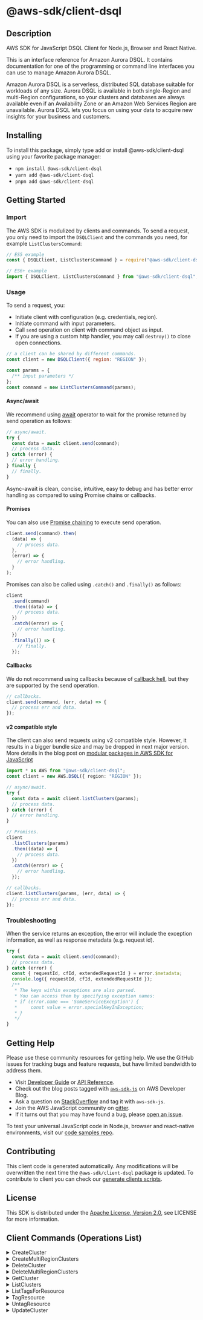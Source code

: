 <!-- generated file, do not edit directly -->

# @aws-sdk/client-dsql

## Description

AWS SDK for JavaScript DSQL Client for Node.js, Browser and React Native.

<p>This is an interface reference for Amazon Aurora DSQL.
It contains documentation for one of the programming or
command line interfaces you can use to manage Amazon Aurora DSQL.</p>
<p>Amazon Aurora DSQL is a serverless, distributed SQL
database suitable for workloads of any size. Aurora DSQL
is available in both single-Region and multi-Region configurations,
so your clusters and databases are always available even if an
Availability Zone or an Amazon Web Services Region are unavailable. Aurora DSQL
lets you focus on using your data to acquire new insights for your
business and customers.</p>

## Installing

To install this package, simply type add or install @aws-sdk/client-dsql
using your favorite package manager:

- `npm install @aws-sdk/client-dsql`
- `yarn add @aws-sdk/client-dsql`
- `pnpm add @aws-sdk/client-dsql`

## Getting Started

### Import

The AWS SDK is modulized by clients and commands.
To send a request, you only need to import the `DSQLClient` and
the commands you need, for example `ListClustersCommand`:

```js
// ES5 example
const { DSQLClient, ListClustersCommand } = require("@aws-sdk/client-dsql");
```

```ts
// ES6+ example
import { DSQLClient, ListClustersCommand } from "@aws-sdk/client-dsql";
```

### Usage

To send a request, you:

- Initiate client with configuration (e.g. credentials, region).
- Initiate command with input parameters.
- Call `send` operation on client with command object as input.
- If you are using a custom http handler, you may call `destroy()` to close open connections.

```js
// a client can be shared by different commands.
const client = new DSQLClient({ region: "REGION" });

const params = {
  /** input parameters */
};
const command = new ListClustersCommand(params);
```

#### Async/await

We recommend using [await](https://developer.mozilla.org/en-US/docs/Web/JavaScript/Reference/Operators/await)
operator to wait for the promise returned by send operation as follows:

```js
// async/await.
try {
  const data = await client.send(command);
  // process data.
} catch (error) {
  // error handling.
} finally {
  // finally.
}
```

Async-await is clean, concise, intuitive, easy to debug and has better error handling
as compared to using Promise chains or callbacks.

#### Promises

You can also use [Promise chaining](https://developer.mozilla.org/en-US/docs/Web/JavaScript/Guide/Using_promises#chaining)
to execute send operation.

```js
client.send(command).then(
  (data) => {
    // process data.
  },
  (error) => {
    // error handling.
  }
);
```

Promises can also be called using `.catch()` and `.finally()` as follows:

```js
client
  .send(command)
  .then((data) => {
    // process data.
  })
  .catch((error) => {
    // error handling.
  })
  .finally(() => {
    // finally.
  });
```

#### Callbacks

We do not recommend using callbacks because of [callback hell](http://callbackhell.com/),
but they are supported by the send operation.

```js
// callbacks.
client.send(command, (err, data) => {
  // process err and data.
});
```

#### v2 compatible style

The client can also send requests using v2 compatible style.
However, it results in a bigger bundle size and may be dropped in next major version. More details in the blog post
on [modular packages in AWS SDK for JavaScript](https://aws.amazon.com/blogs/developer/modular-packages-in-aws-sdk-for-javascript/)

```ts
import * as AWS from "@aws-sdk/client-dsql";
const client = new AWS.DSQL({ region: "REGION" });

// async/await.
try {
  const data = await client.listClusters(params);
  // process data.
} catch (error) {
  // error handling.
}

// Promises.
client
  .listClusters(params)
  .then((data) => {
    // process data.
  })
  .catch((error) => {
    // error handling.
  });

// callbacks.
client.listClusters(params, (err, data) => {
  // process err and data.
});
```

### Troubleshooting

When the service returns an exception, the error will include the exception information,
as well as response metadata (e.g. request id).

```js
try {
  const data = await client.send(command);
  // process data.
} catch (error) {
  const { requestId, cfId, extendedRequestId } = error.$metadata;
  console.log({ requestId, cfId, extendedRequestId });
  /**
   * The keys within exceptions are also parsed.
   * You can access them by specifying exception names:
   * if (error.name === 'SomeServiceException') {
   *     const value = error.specialKeyInException;
   * }
   */
}
```

## Getting Help

Please use these community resources for getting help.
We use the GitHub issues for tracking bugs and feature requests, but have limited bandwidth to address them.

- Visit [Developer Guide](https://docs.aws.amazon.com/sdk-for-javascript/v3/developer-guide/welcome.html)
  or [API Reference](https://docs.aws.amazon.com/AWSJavaScriptSDK/v3/latest/index.html).
- Check out the blog posts tagged with [`aws-sdk-js`](https://aws.amazon.com/blogs/developer/tag/aws-sdk-js/)
  on AWS Developer Blog.
- Ask a question on [StackOverflow](https://stackoverflow.com/questions/tagged/aws-sdk-js) and tag it with `aws-sdk-js`.
- Join the AWS JavaScript community on [gitter](https://gitter.im/aws/aws-sdk-js-v3).
- If it turns out that you may have found a bug, please [open an issue](https://github.com/aws/aws-sdk-js-v3/issues/new/choose).

To test your universal JavaScript code in Node.js, browser and react-native environments,
visit our [code samples repo](https://github.com/aws-samples/aws-sdk-js-tests).

## Contributing

This client code is generated automatically. Any modifications will be overwritten the next time the `@aws-sdk/client-dsql` package is updated.
To contribute to client you can check our [generate clients scripts](https://github.com/aws/aws-sdk-js-v3/tree/main/scripts/generate-clients).

## License

This SDK is distributed under the
[Apache License, Version 2.0](http://www.apache.org/licenses/LICENSE-2.0),
see LICENSE for more information.

## Client Commands (Operations List)

<details>
<summary>
CreateCluster
</summary>

[Command API Reference](https://docs.aws.amazon.com/AWSJavaScriptSDK/v3/latest/client/dsql/command/CreateClusterCommand/) / [Input](https://docs.aws.amazon.com/AWSJavaScriptSDK/v3/latest/Package/-aws-sdk-client-dsql/Interface/CreateClusterCommandInput/) / [Output](https://docs.aws.amazon.com/AWSJavaScriptSDK/v3/latest/Package/-aws-sdk-client-dsql/Interface/CreateClusterCommandOutput/)

</details>
<details>
<summary>
CreateMultiRegionClusters
</summary>

[Command API Reference](https://docs.aws.amazon.com/AWSJavaScriptSDK/v3/latest/client/dsql/command/CreateMultiRegionClustersCommand/) / [Input](https://docs.aws.amazon.com/AWSJavaScriptSDK/v3/latest/Package/-aws-sdk-client-dsql/Interface/CreateMultiRegionClustersCommandInput/) / [Output](https://docs.aws.amazon.com/AWSJavaScriptSDK/v3/latest/Package/-aws-sdk-client-dsql/Interface/CreateMultiRegionClustersCommandOutput/)

</details>
<details>
<summary>
DeleteCluster
</summary>

[Command API Reference](https://docs.aws.amazon.com/AWSJavaScriptSDK/v3/latest/client/dsql/command/DeleteClusterCommand/) / [Input](https://docs.aws.amazon.com/AWSJavaScriptSDK/v3/latest/Package/-aws-sdk-client-dsql/Interface/DeleteClusterCommandInput/) / [Output](https://docs.aws.amazon.com/AWSJavaScriptSDK/v3/latest/Package/-aws-sdk-client-dsql/Interface/DeleteClusterCommandOutput/)

</details>
<details>
<summary>
DeleteMultiRegionClusters
</summary>

[Command API Reference](https://docs.aws.amazon.com/AWSJavaScriptSDK/v3/latest/client/dsql/command/DeleteMultiRegionClustersCommand/) / [Input](https://docs.aws.amazon.com/AWSJavaScriptSDK/v3/latest/Package/-aws-sdk-client-dsql/Interface/DeleteMultiRegionClustersCommandInput/) / [Output](https://docs.aws.amazon.com/AWSJavaScriptSDK/v3/latest/Package/-aws-sdk-client-dsql/Interface/DeleteMultiRegionClustersCommandOutput/)

</details>
<details>
<summary>
GetCluster
</summary>

[Command API Reference](https://docs.aws.amazon.com/AWSJavaScriptSDK/v3/latest/client/dsql/command/GetClusterCommand/) / [Input](https://docs.aws.amazon.com/AWSJavaScriptSDK/v3/latest/Package/-aws-sdk-client-dsql/Interface/GetClusterCommandInput/) / [Output](https://docs.aws.amazon.com/AWSJavaScriptSDK/v3/latest/Package/-aws-sdk-client-dsql/Interface/GetClusterCommandOutput/)

</details>
<details>
<summary>
ListClusters
</summary>

[Command API Reference](https://docs.aws.amazon.com/AWSJavaScriptSDK/v3/latest/client/dsql/command/ListClustersCommand/) / [Input](https://docs.aws.amazon.com/AWSJavaScriptSDK/v3/latest/Package/-aws-sdk-client-dsql/Interface/ListClustersCommandInput/) / [Output](https://docs.aws.amazon.com/AWSJavaScriptSDK/v3/latest/Package/-aws-sdk-client-dsql/Interface/ListClustersCommandOutput/)

</details>
<details>
<summary>
ListTagsForResource
</summary>

[Command API Reference](https://docs.aws.amazon.com/AWSJavaScriptSDK/v3/latest/client/dsql/command/ListTagsForResourceCommand/) / [Input](https://docs.aws.amazon.com/AWSJavaScriptSDK/v3/latest/Package/-aws-sdk-client-dsql/Interface/ListTagsForResourceCommandInput/) / [Output](https://docs.aws.amazon.com/AWSJavaScriptSDK/v3/latest/Package/-aws-sdk-client-dsql/Interface/ListTagsForResourceCommandOutput/)

</details>
<details>
<summary>
TagResource
</summary>

[Command API Reference](https://docs.aws.amazon.com/AWSJavaScriptSDK/v3/latest/client/dsql/command/TagResourceCommand/) / [Input](https://docs.aws.amazon.com/AWSJavaScriptSDK/v3/latest/Package/-aws-sdk-client-dsql/Interface/TagResourceCommandInput/) / [Output](https://docs.aws.amazon.com/AWSJavaScriptSDK/v3/latest/Package/-aws-sdk-client-dsql/Interface/TagResourceCommandOutput/)

</details>
<details>
<summary>
UntagResource
</summary>

[Command API Reference](https://docs.aws.amazon.com/AWSJavaScriptSDK/v3/latest/client/dsql/command/UntagResourceCommand/) / [Input](https://docs.aws.amazon.com/AWSJavaScriptSDK/v3/latest/Package/-aws-sdk-client-dsql/Interface/UntagResourceCommandInput/) / [Output](https://docs.aws.amazon.com/AWSJavaScriptSDK/v3/latest/Package/-aws-sdk-client-dsql/Interface/UntagResourceCommandOutput/)

</details>
<details>
<summary>
UpdateCluster
</summary>

[Command API Reference](https://docs.aws.amazon.com/AWSJavaScriptSDK/v3/latest/client/dsql/command/UpdateClusterCommand/) / [Input](https://docs.aws.amazon.com/AWSJavaScriptSDK/v3/latest/Package/-aws-sdk-client-dsql/Interface/UpdateClusterCommandInput/) / [Output](https://docs.aws.amazon.com/AWSJavaScriptSDK/v3/latest/Package/-aws-sdk-client-dsql/Interface/UpdateClusterCommandOutput/)

</details>
